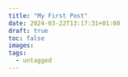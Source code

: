 ```yaml
---
title: "My First Post"
date: 2024-03-22T13:17:31+01:00
draft: true
toc: false
images:
tags:
  - untagged
---
```


